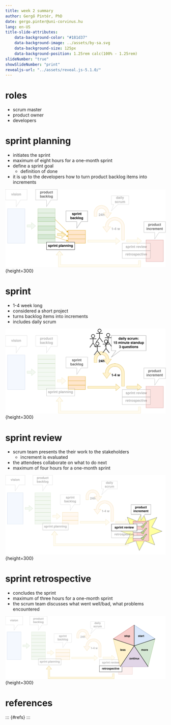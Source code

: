 ```yaml
---
title: week 2 summary 
author: Gergő Pintér, PhD
date: gergo.pinter@uni-corvinus.hu
lang: en-US
title-slide-attributes:
    data-background-color: "#181d37"
    data-background-image: ../assets/by-sa.svg
    data-background-size: 125px
    data-background-position: 1.25rem calc(100% - 1.25rem)
slideNumber: "true"
showSlideNumber: "print"
revealjs-url: "../assets/reveal.js-5.1.0/"
---
```


# roles

- scrum master
- product owner
- developers

# sprint planning

- initiates the sprint
- maximum of eight hours for a one-month sprint
- define a sprint goal
    - definition of done
- it is up to the developers how to turn product backlog items into increments


![](figures/scrum_sprint_planning.drawio.svg){height=300}

# sprint

- 1-4 week long
- considered a short project
- turns backlog items into increments
- includes daily scrum

![](figures/scrum_sprint_standup.drawio.svg){height=300}

# sprint review

- scrum team presents the their work to the stakeholders
    - increment is evaluated
- the attendees collaborate on what to do next
- maximum of four hours for a one-month sprint 

![](figures/scrum_sprint_review.drawio.svg){height=300}


# sprint retrospective

- concludes the sprint
- maximum of three hours for a one-month sprint
- the scrum team discusses what went well/bad, what problems encountered

![](figures/scrum_sprint_retrospective.drawio.svg){height=300}

# references

::: {#refs}
:::
